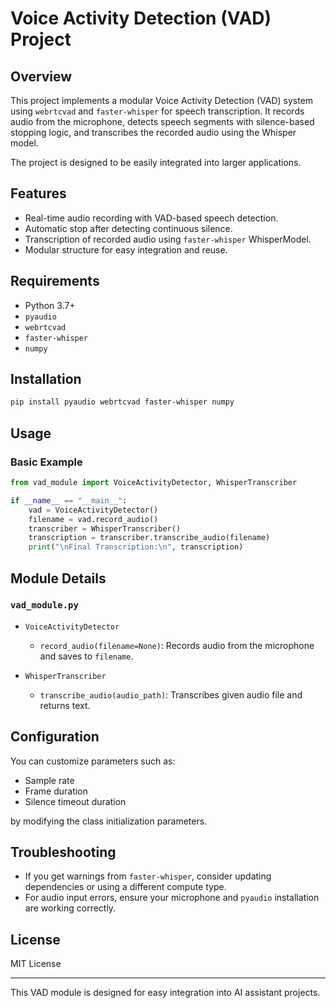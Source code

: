 
# Voice Activity Detection (VAD) Project

## Overview
This project implements a modular Voice Activity Detection (VAD) system using `webrtcvad` and `faster-whisper` for speech transcription. It records audio from the microphone, detects speech segments with silence-based stopping logic, and transcribes the recorded audio using the Whisper model.

The project is designed to be easily integrated into larger applications.

## Features
- Real-time audio recording with VAD-based speech detection.
- Automatic stop after detecting continuous silence.
- Transcription of recorded audio using `faster-whisper` WhisperModel.
- Modular structure for easy integration and reuse.

## Requirements
- Python 3.7+
- `pyaudio`
- `webrtcvad`
- `faster-whisper`
- `numpy`

## Installation

```bash
pip install pyaudio webrtcvad faster-whisper numpy
```

## Usage

### Basic Example

```python
from vad_module import VoiceActivityDetector, WhisperTranscriber

if __name__ == "__main__":
    vad = VoiceActivityDetector()
    filename = vad.record_audio()
    transcriber = WhisperTranscriber()
    transcription = transcriber.transcribe_audio(filename)
    print("\nFinal Transcription:\n", transcription)
```

## Module Details

### `vad_module.py`

- `VoiceActivityDetector`
  - `record_audio(filename=None)`: Records audio from the microphone and saves to `filename`.

- `WhisperTranscriber`
  - `transcribe_audio(audio_path)`: Transcribes given audio file and returns text.

## Configuration

You can customize parameters such as:
- Sample rate
- Frame duration
- Silence timeout duration

by modifying the class initialization parameters.

## Troubleshooting

- If you get warnings from `faster-whisper`, consider updating dependencies or using a different compute type.
- For audio input errors, ensure your microphone and `pyaudio` installation are working correctly.

## License

MIT License

---

This VAD module is designed for easy integration into AI assistant projects.
